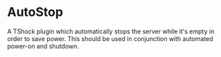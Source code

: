 # AutoStop
A TShock plugin which automatically stops the server while it's empty in order to save power. This should be used in conjunction with automated power-on and shutdown.
